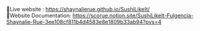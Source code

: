 📍Live website : https://shaynalierue.github.io/SushiLikeIt/ <br>
📍Website Documentation: https://scorue.notion.site/SushiLikeIt-Fulgencia-Shaynalie-Rue-3ee108cf811b4d4583e8e1809b33ab94?pvs=4
